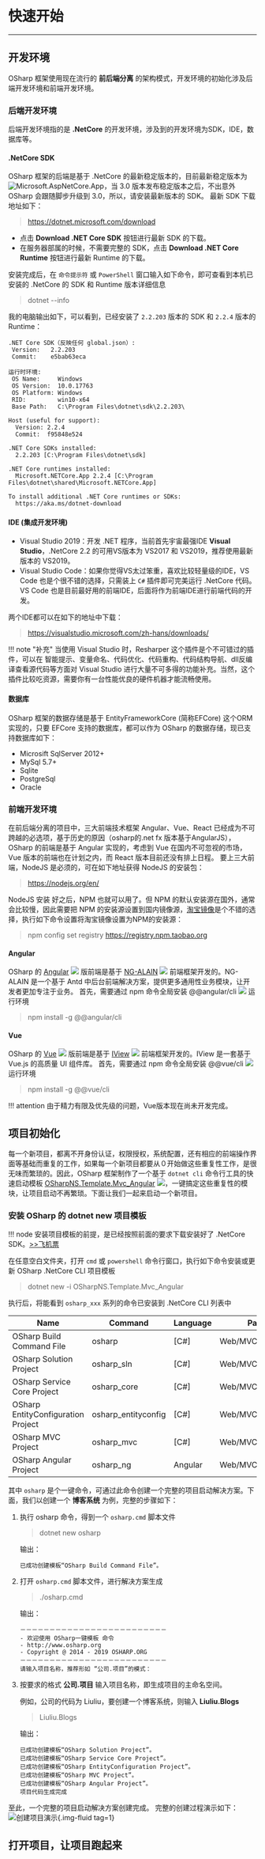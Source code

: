 # 快速开始
---
## 开发环境
OSharp 框架使用现在流行的 **前后端分离** 的架构模式，开发环境的初始化涉及后端开发环境和前端开发环境。

### 后端开发环境
后端开发环境指的是 **.NetCore** 的开发环境，涉及到的开发环境为SDK，IDE，数据库等。

#### .NetCore SDK
OSharp 框架的后端是基于 .NetCore 的最新稳定版本的，目前最新稳定版本为 ![Microsoft.AspNetCore.App](https://img.shields.io/nuget/v/Microsoft.AspNetCore.App.svg)，当 3.0 版本发布稳定版本之后，不出意外 OSharp 会跟随脚步升级到 3.0，所以，请安装最新版本的 SDK。
最新 SDK 下载地址如下：
> https://dotnet.microsoft.com/download

* 点击 **Download .NET Core SDK** 按钮进行最新 SDK 的下载。
* 在服务器部属的时候，不需要完整的 SDK，点击 **Download .NET Core Runtime** 按钮进行最新 Runtime 的下载。

安装完成后，在 `命令提示符` 或 `PowerShell` 窗口输入如下命令，即可查看到本机已安装的 .NetCore 的 SDK 和 Runtime 版本详细信息
> dotnet --info

我的电脑输出如下，可以看到，已经安装了 `2.2.203` 版本的 SDK 和 `2.2.4` 版本的 Runtime：
``` hl_lines="17 20"
.NET Core SDK（反映任何 global.json）:
 Version:   2.2.203
 Commit:    e5bab63eca

运行时环境:
 OS Name:     Windows
 OS Version:  10.0.17763
 OS Platform: Windows
 RID:         win10-x64
 Base Path:   C:\Program Files\dotnet\sdk\2.2.203\

Host (useful for support):
  Version: 2.2.4
  Commit:  f95848e524

.NET Core SDKs installed:
  2.2.203 [C:\Program Files\dotnet\sdk]

.NET Core runtimes installed:
  Microsoft.NETCore.App 2.2.4 [C:\Program Files\dotnet\shared\Microsoft.NETCore.App]

To install additional .NET Core runtimes or SDKs:
  https://aka.ms/dotnet-download
```

#### IDE (集成开发环境)
* Visual Studio 2019：开发 .NET 程序，当前首先宇宙最强IDE **Visual Studio**，.NetCore 2.2 的可用VS版本为 VS2017 和 VS2019，推荐使用最新版本的 VS2019。
* Visual Studio Code：如果你觉得VS太过笨重，喜欢比较轻量级的IDE，VS Code 也是个很不错的选择，只需装上 `C#` 插件即可完美运行 .NetCore 代码。VS Code 也是目前最好用的前端IDE，后面将作为前端IDE进行前端代码的开发。

两个IDE都可以在如下的地址中下载：
> https://visualstudio.microsoft.com/zh-hans/downloads/


!!! note "补充"
    当使用 Visual Studio 时，Resharper 这个插件是个不可错过的插件，可以在 智能提示、变量命名、代码优化、代码重构、代码结构导航、dll反编译查看源代码等方面对 Visual Studio 进行大量不可多得的功能补充。当然，这个插件比较吃资源，需要你有一台性能优良的硬件机器才能流畅使用。

#### 数据库
OSharp 框架的数据存储是基于 EntityFrameworkCore (简称EFCore) 这个ORM实现的，只要 EFCore 支持的数据库，都可以作为 OSharp 的数据存储，现已支持数据库如下：

* Microsift SqlServer 2012+
* MySql 5.7+
* Sqlite
* PostgreSql
* Oracle

### 前端开发环境
在前后端分离的项目中，三大前端技术框架 Angular、Vue、React 已经成为不可跨越的必选项，基于历史的原因（osharp的.net fx 版本基于AngularJS），OSharp 的前端是基于 Angular 实现的，考虑到 Vue 在国内不可忽视的市场，Vue 版本的前端也在计划之内，而 React 版本目前还没有排上日程。
要上三大前端，NodeJS 是必须的，可在如下地址获得 NodeJS 的安装包：
> https://nodejs.org/en/

NodeJS 安装 好之后，NPM 也就可以用了。但 NPM 的默认安装源在国外，通常会比较慢，因此需要把 NPM 的安装源设置到国内镜像源，[淘宝镜像](http://npm.taobao.org)是个不错的选择，执行如下命令设置将淘宝镜像设置为NPM的安装源：
> npm config set registry https://registry.npm.taobao.org

#### Angular
OSharp 的 [Angular](https://angular.cn) ![](https://img.shields.io/npm/v/@angular/core.svg) 版前端是基于 [NG-ALAIN](https://ng-alain.com) ![](https://img.shields.io/npm/v/ng-alain.svg) 前端框架开发的。NG-ALAIN 是一个基于 Antd 中后台前端解决方案，提供更多通用性业务模块，让开发者更加专注于业务。
首先，需要通过 npm 命令全局安装 @@angular/cli ![](https://img.shields.io/npm/v/@angular/cli.svg) 运行环境
> npm install -g @@angular/cli

#### Vue
OSharp 的 [Vue](https://cn.vuejs.org/index.html) ![](https://img.shields.io/npm/v/vue.svg) 版前端是基于 [IView](https://iviewui.com) ![](https://img.shields.io/npm/v/iview.svg) 前端框架开发的。IView 是一套基于 Vue.js 的高质量 UI 组件库。
首先，需要通过 npm 命令全局安装 @@vue/cli ![](https://img.shields.io/npm/v/@vue/cli.svg) 运行环境
> npm install -g @@vue/cli

!!! attention
    由于精力有限及优先级的问题，Vue版本现在尚未开发完成。

## 项目初始化

每一个新项目，都离不开身份认证，权限授权，系统配置，还有相应的前端操作界面等基础而重复的工作，如果每一个新项目都要从０开始做这些重复性工作，是很无味而繁琐的。因此，OSharp 框架制作了一个基于 `dotnet cli` 命令行工具的快速启动模板 [OSharpNS.Template.Mvc_Angular](https://www.nuget.org/packages/OSharpNS.Template.Mvc_Angular/) ![](https://img.shields.io/nuget/v/OSharpNS.Template.Mvc_Angular.svg)，一键搞定这些重复性的模块，让项目启动不再繁琐。下面让我们一起来启动一个新项目。

### 安装 OSharp 的 dotnet new 项目模板
!!! node
    安装项目模板的前提，是已经按照前面的要求下载安装好了 .NetCore SDK。[>>飞机票](#netcore-sdk)

在任意空白文件夹，打开 `cmd` 或 `powershell` 命令行窗口，执行如下命令安装或更新 OSharp .NetCore CLI 项目模板
> dotnet new -i OSharpNS.Template.Mvc_Angular

执行后，将能看到 `osharp_xxx` 系列的命令已安装到 .NetCore CLI 列表中

| Name                               | Command             | Language | Path           |
| ---------------------------------- | ------------------- | -------- | -------------- |
| OSharp Build Command File          | osharp              | [C#]     | Web/MVC/OSHARP |
| OSharp Solution Project            | osharp_sln          | [C#]     | Web/MVC/OSHARP |
| OSharp Service Core Project        | osharp_core         | [C#]     | Web/MVC/OSHARP |
| OSharp EntityConfiguration Project | osharp_entityconfig | [C#]     | Web/MVC/OSHARP |
| OSharp MVC Project                 | osharp_mvc          | [C#]     | Web/MVC/OSHARP |
| OSharp Angular Project             | osharp_ng           | Angular  | Web/MVC/OSHARP |

其中 `osharp` 是个一键命令，可通过此命令创建一个完整的项目启动解决方案。下面，我们以创建一个 **博客系统** 为例，完整的步骤如下：

1. 执行 osharp 命令，得到一个 `osharp.cmd` 脚本文件

    > dotnet new osharp

    输出：
    ```
    已成功创建模板“OSharp Build Command File”。
    ```

2. 打开 `osharp.cmd` 脚本文件，进行解决方案生成

    > ./osharp.cmd

    输出：
    ```
    －－－－－－－－－－－－－－－－－－－－－－－－－
    - 欢迎使用 OSharp一键模板 命令
    - http://www.osharp.org
    - Copyright @ 2014 - 2019 OSHARP.ORG
    －－－－－－－－－－－－－－－－－－－－－－－－－
    请输入项目名称，推荐形如 “公司.项目”的模式：
    ```

3. 按要求的格式 **公司.项目** 输入项目名称，即生成项目的主命名空间。

    例如，公司的代码为 Liuliu，要创建一个博客系统，则输入 **Liuliu.Blogs** 

    > Liuliu.Blogs

    输出：
    ```
    已成功创建模板“OSharp Solution Project”。
    已成功创建模板“OSharp Service Core Project”。
    已成功创建模板“OSharp EntityConfiguration Project”。
    已成功创建模板“OSharp MVC Project”。
    已成功创建模板“OSharp Angular Project”。
    项目代码生成完成
    ```

至此，一个完整的项目启动解决方案创建完成。
完整的创建过程演示如下：
![创建项目演示](../assets/imgs/quick/start/001.gif "创建项目演示"){.img-fluid tag=1}

## 打开项目，让项目跑起来
